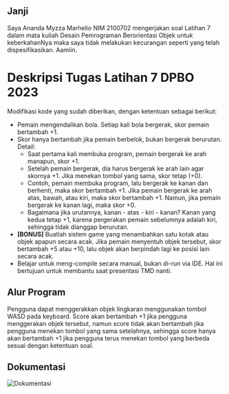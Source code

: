 ## Janji
Saya Ananda Myzza Marhelio NIM 2100702 mengerjakan soal Latihan 7 dalam mata kuliah Desain Pemrograman Berorientasi Objek untuk keberkahanNya maka saya tidak melakukan kecurangan seperti yang telah dispesifikasikan. Aamiin.

# Deskripsi Tugas Latihan 7 DPBO 2023
Modifikasi kode yang sudah diberikan, dengan ketentuan sebagai berikut:
* Pemain mengendalikan bola. Setiap kali bola bergerak, skor pemain bertambah +1.
* Skor hanya bertambah jika pemain berbelok, bukan bergerak berurutan. Detail:
  - Saat pertama kali membuka program, pemain bergerak ke arah manapun, skor +1.
  - Setelah pemain bergerak, dia harus bergerak ke arah lain agar skornya +1. Jika menekan tombol yang sama, skor tetap (+0).
  - Contoh, pemain membuka program, lalu bergerak ke kanan dan berhenti, maka skor bertambah +1. Jika pemain bergerak ke arah atas, bawah, atau kiri, maka skor bertambah +1. Namun, jika pemain bergerak ke kanan lagi, maka skor +0.
  - Bagaimana jika urutannya, kanan - atas - kiri - kanan? Kanan yang kedua tetap +1, karena pergerakan pemain sebelumnya adalah kiri, sehingga tidak dianggap berurutan.
* **[BONUS]** Buatlah sistem game yang menambahkan satu kotak atau objek apapun secara acak. Jika pemain menyentuh objek tersebut, skor bertambah +5 atau +10, lalu objek akan berpindah lagi ke posisi lain secara acak.
* Belajar untuk meng-compile secara manual, bukan di-run via IDE. Hal ini bertujuan untuk membantu saat presentasi TMD nanti.

## Alur Program
Pengguna dapat menggerakkan objek lingkaran menggunakan tombol WASD pada keyboard. Score akan bertambah +1 jika pengguna menggerakan objek tersebut, namun score tidak akan bertambah jika pengguna menekan tombol yang sama setelahnya, sehingga score hanya akan bertambah +1 jika pengguna terus menekan tombol yang berbeda sesuai dengan ketentuan soal.

## Dokumentasi
![Dokumentasi](https://github.com/anandamyzza/LP7C2DPBO2023/blob/main/Dokumentasi.gif?raw=true)
